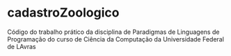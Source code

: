 # cadastroZoologico
Código do trabalho prático da disciplina de Paradigmas de Linguagens de Programação do curso de Ciência da Computação da Universidade Federal de LAvras
